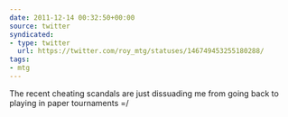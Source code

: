 ```yaml
---
date: 2011-12-14 00:32:50+00:00
source: twitter
syndicated:
- type: twitter
  url: https://twitter.com/roy_mtg/statuses/146749453255180288/
tags:
- mtg
---
```


The recent cheating scandals are just dissuading me from going back to playing in paper tournaments =/
